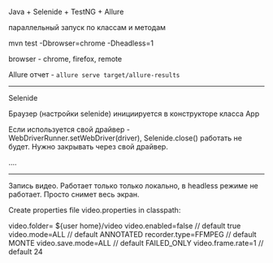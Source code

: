 
Java + Selenide + TestNG + Allure

параллельный запуск по классам и методам

mvn test -Dbrowser=chrome -Dheadless=1

browser - chrome, firefox, remote

Allure отчет - `allure serve target/allure-results`


-----
Selenide

Браузер (настройки selenide) инициируется в конструкторе класса App

Если используется свой драйвер - WebDriverRunner.setWebDriver(driver), Selenide.close() работать не будет.
Нужно закрывать через свой драйвер.

....

-----
Запись видео.
Работает только только локально, в headless  режиме не работает. Просто снимет весь экран. 
 

Create properties file video.properties in classpath:

video.folder= ${user home}/video
video.enabled=false               // default true
video.mode=ALL                    // default ANNOTATED
recorder.type=FFMPEG              // default MONTE
video.save.mode=ALL               // default FAILED_ONLY
video.frame.rate=1                // default 24